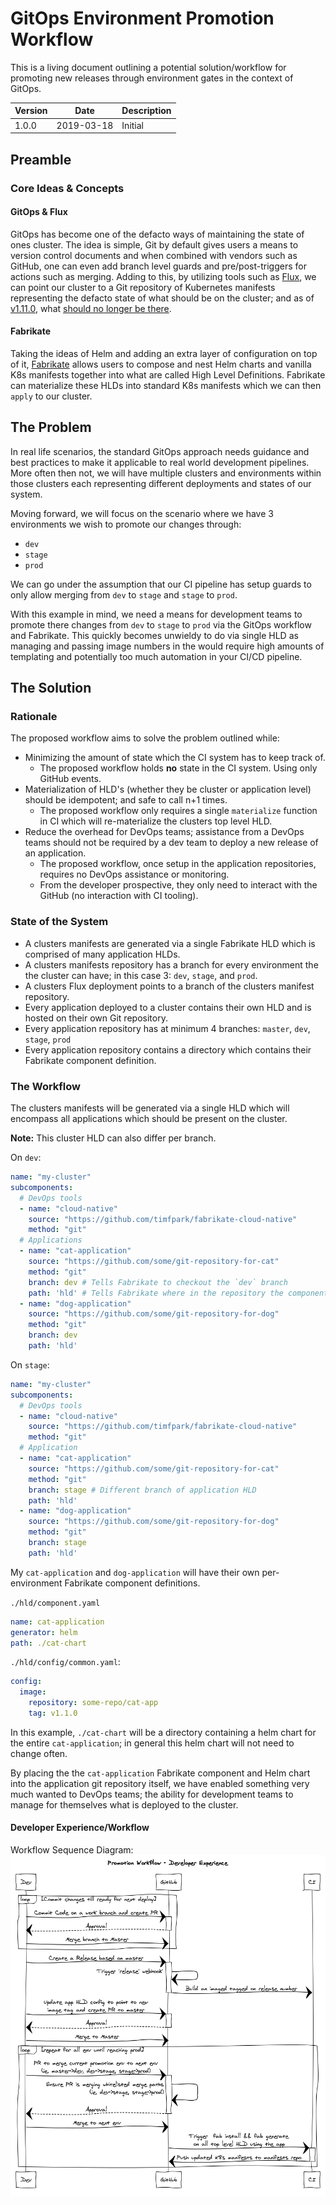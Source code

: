 # GitOps Environment Promotion Workflow

This is a living document outlining a potential solution/workflow for promoting new releases through environment gates
in the context of GitOps.

| Version | Date       | Description |
| ------- | ---------- | ----------- |
| 1.0.0   | 2019-03-18 | Initial     |

## Preamble

### Core Ideas & Concepts

#### GitOps & Flux

GitOps has become one of the defacto ways of maintaining the state of ones cluster. The idea is simple, Git by default
gives users a means to version control documents and when combined with vendors such as GitHub, one can even add branch level
guards and pre/post-triggers for actions such as merging. Adding to this, by utilizing tools such as 
[Flux](https://github.com/weaveworks/flux), we can point our cluster to a Git repository of Kubernetes manifests representing
the defacto state of what should be on the cluster; and as of [v1.11.0](https://github.com/weaveworks/flux/releases/tag/1.11.0), what
[should no longer be there](https://github.com/weaveworks/flux/blob/1.11.0/site/garbagecollection.md).

#### Fabrikate

Taking the ideas of Helm and adding an extra layer of configuration on top of it, [Fabrikate](https://github.com/Microsoft/fabrikate/)
allows users to compose and nest Helm charts and vanilla K8s manifests together into what are called High Level Definitions.
Fabrikate can materialize these HLDs into standard K8s manifests which we can then `apply` to our cluster.

## The Problem

In real life scenarios, the standard GitOps approach needs guidance and best practices to make it applicable to real world
development pipelines. More often then not, we will have multiple clusters and environments within those clusters each representing
different deployments and states of our system.

Moving forward, we will focus on the scenario where we have 3 environments we wish to promote our changes through:

- `dev`
- `stage`
- `prod`

We can go under the assumption that our CI pipeline has setup guards to only allow merging from `dev` to `stage` and `stage` to `prod`.

With this example in mind, we need a means for development teams to promote there changes from `dev` to `stage` to `prod` via
the GitOps workflow and Fabrikate. 
This quickly becomes unwieldy to do via single HLD as managing and passing image numbers in the
would require high amounts of templating and potentially too much automation in your CI/CD pipeline.

## The Solution

### Rationale

The proposed workflow aims to solve the problem outlined while:

- Minimizing the amount of state which the CI system has to keep track of.
  - The proposed workflow holds **no** state in the CI system. Using only GitHub events.
- Materialization of HLD's (whether they be cluster or application level) should be idempotent; and safe to call n+1 times.
  - The proposed workflow only requires a single `materialize` function in CI which will re-materialize the clusters top level HLD.
- Reduce the overhead for DevOps teams; assistance from a DevOps teams should not be required by a dev team to deploy a new release of an application.
  - The proposed workflow, once setup in the application repositories, requires no DevOps assistance or monitoring.
  - From the developer prospective, they only need to interact with the GitHub (no interaction with CI tooling).

### State of the System

- A clusters manifests are generated via a single Fabrikate HLD which is comprised of many application HLDs.
- A clusters manifests repository has a branch for every environment the the cluster can have; in this case 3: `dev`, `stage`, and `prod`.
- A clusters Flux deployment points to a branch of the  clusters manifest repository.
- Every application deployed to a cluster contains their own HLD and is hosted on their own Git repository.
- Every application repository has at minimum 4 branches: `master`, `dev`, `stage`, `prod`
- Every application repository contains a directory which contains their Fabrikate component definition.

### The Workflow

The clusters manifests will be generated via a single HLD which will encompass all applications which should be present on the cluster.

**Note:** This cluster HLD can also differ per branch.

On `dev`:

```yaml
name: "my-cluster"
subcomponents:
  # DevOps tools
  - name: "cloud-native"
    source: "https://github.com/timfpark/fabrikate-cloud-native"
    method: "git"
  # Applications
  - name: "cat-application"
    source: "https://github.com/some/git-repository-for-cat"
    method: "git"
    branch: dev # Tells Fabrikate to checkout the `dev` branch
    path: 'hld' # Tells Fabrikate where in the repository the component definition is
  - name: "dog-application"
    source: "https://github.com/some/git-repository-for-dog"
    method: "git"
    branch: dev
    path: 'hld'
```

On `stage`:

```yaml
name: "my-cluster"
subcomponents:
  # DevOps tools
  - name: "cloud-native"
    source: "https://github.com/timfpark/fabrikate-cloud-native"
    method: "git"
  # Application
  - name: "cat-application"
    source: "https://github.com/some/git-repository-for-cat"
    method: "git"
    branch: stage # Different branch of application HLD
    path: 'hld' 
  - name: "dog-application"
    source: "https://github.com/some/git-repository-for-dog"
    method: "git"
    branch: stage
    path: 'hld'
```

My `cat-application` and `dog-application` will have their own per-environment Fabrikate component definitions.

`./hld/component.yaml`

```yaml
name: cat-application
generator: helm
path: ./cat-chart
```

`./hld/config/common.yaml`:

```yaml
config:
  image:
    repository: some-repo/cat-app
    tag: v1.1.0
```

In this example, `./cat-chart` will be a directory containing a helm chart for the entire `cat-application`; in general 
this helm chart will not need to change often.

By placing the the `cat-application` Fabrikate component and Helm chart into the application git repository itself, we 
have enabled something very much wanted to DevOps teams; the ability for development teams to manage for themselves what is deployed
to the cluster.

#### Developer Experience/Workflow

Workflow Sequence Diagram: 
![alt text][sequence-diagram]

[sequence-diagram]: sequence-diagram.png "Promotion Workflow Sequence Diagram"
